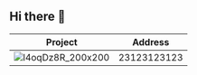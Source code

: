 ## Hi there 👋

|Project|Address|
|:-----:|:-----:|
| ![l4oqDz8R_200x200](https://github.com/user-attachments/assets/dca8fd5f-2a37-4f76-995d-cf377e50c6f0) |23123123123|



